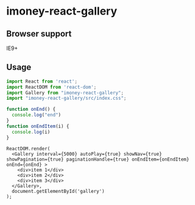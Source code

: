 # imoney-react-gallery

## Browser support

IE9+

## Usage

```js
import React from 'react';
import ReactDOM from 'react-dom';
import Gallery from "imoney-react-gallery";
import "imoney-react-gallery/src/index.css";
```

```js
function onEnd() {
  console.log("end")
}
function onEndItem(i) {
  console.log(i)
}
```

    ReactDOM.render(
      <Gallery interval={5000} autoPlay={true} showNav={true} showPagination={true} paginationHandle={true} onEndItem={onEndItem} onEnd={onEnd} >
        <div>item 1</div>
        <div>item 2</div>
        <div>item 3</div>
      </Gallery>,
      document.getElementById('gallery')
    );